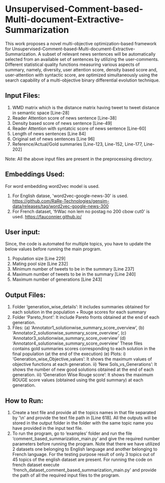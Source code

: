 # Unsupervised-Comment-based-Multi-document-Extractive-Summarization
 
This work proposes a novel multi-objective optimization-based framework for  Unsupervised-Comment-based-Multi-document-Extractive-Summarization. A subset of relevant news sentences will be automatically selected from an available set of sentences by utilizing the user-comments. Different statistical quality functions measuring various aspects of summary, namely, diversity, user attention score, density based score and, user-attention with syntactic score, are optimized simultaneously using the search capability of a multi-objective binary differential evolution technique. 

Input Files: 
--------------------------------------------------------------------
1)	WMD matrix which is the distance matrix having tweet to tweet distance in semantic space [Line-28]
2)	Reader Attention score of news sentence [Line-38]
3)	Density based score of news sentence [Line-49]
4)	Reader Attention with syntatcic score of news sentence [Line-60]
5)	Length of news sentences [Line 84]
6)	Original set of news sentences [Line 96]
7)	Reference/Actual/Gold summaries [Line-123, Line-152, Line-177, Line-202]

Note: All the above input files are present in the preprocessing directory.

 Embeddings Used:
 -----------------------------------------------------------------------
 For word embedding word2vec model is used.
 1) For English datase, 'word2vec-google-news-30' is used.
https://github.com/RaRe-Technologies/gensim-data/releases/tag/word2vec-google-news-300
 2) For French dataset, 'frWac non lem no postag no 200 cbow cut0' is used.
https://fauconnier.github.io/
 
 User input:
 -----------------------------------------------------------------------
 Since, the code is automated for multiple topics, you have to update the below values before running the main program.
1)	Population size [Line 229]
2)	Mating pool size [Line 232]
3)	Minimum number of tweets to be in the summary [Line 237]
4)	Maximum number of tweets to be in the summary [Line 240]
5)	Maximum number of generations [Line 243]

Output Files: 
-----------------------------------------------------------------------
1)	Folder ‘generation_wise_details’: It includes summaries obtained for each solution in the population + Rouge scores for each summary
2)	Folder ‘Pareto_front’: It include Pareto fronts obtained at the end of each generation. 
3)	Files:
(a)	 ‘Annotator1_solutionwise_summary_score_overview’,
(b)	‘Annotator2_solutionwise_summary_score_overview’, 
(c)	‘Annotator3_solutionwise_summary_score_overview’
(d) ‘Annotator4_solutionwise_summary_score_overview’
These files contains gold summaries scores corresponding to each solution in the final population (at the end of the execution)
(e)	Plots: 
i)	‘Generation_wise_Objective_values’: It shows the maximum values of objective functions at each generation.
ii)	‘New Sols_vs_Generations’: It shows the number of new good solutions obtained at the end of each generation. 
iii)	‘Generation Wise Rouge score’:  It shows the maximum ROUGE score values (obtained using the gold summary) at each generation.

How to Run:
-----------------------------------------------------------------------
1)	Create a text file and provide all the topics names in that file separated by '\n' and provide the text file path in [Line 618]. All the outputs will be stored in the output folder in the folder with the same topic name you have provided in the input text file. 
2)	To run the program, go to ‘examples’ folder and run the file ‘comment_based_summarization_main.py’ and give the required number parameters before running the program.  Note that there we have utilized 2 datasets one belonging to English language and another belonging to French language. For the testing purpose result of only 3 topics out of 45 topics of the english dataset are present. For running the code on french dataset execute 'french_dataset_comment_based_summarization_main.py' and provide the path of all the required input files to the program. 
